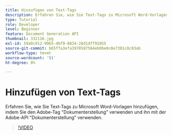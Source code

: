 ```yaml
---
title: Hinzufügen von Text-Tags
description: Erfahren Sie, wie Sie Text-Tags zu Microsoft Word-Vorlagen hinzufügen, indem Sie Adobe Document Generation Tagger zur Verwendung mit der Adobe Document Generation API verwenden.
type: Tutorial
role: Developer
level: Beginner
feature: Document Generation API
thumbnail: 332116.jpg
exl-id: 59a0c912-9965-4bf9-8834-28d1dff91055
source-git-commit: b65ffa3efa3978587564eb0be0c0e7381c8c83ab
workflow-type: tm+mt
source-wordcount: '51'
ht-degree: 0%

---
```


# Hinzufügen von Text-Tags

Erfahren Sie, wie Sie Text-Tags zu Microsoft Word-Vorlagen hinzufügen, indem Sie den Adobe-Tag &quot;Dokumenterstellung&quot; verwenden und ihn mit der Adobe-API &quot;Dokumenterstellung&quot; verwenden.

>[!VIDEO](https://video.tv.adobe.com/v/332116?hidetitle=true)

